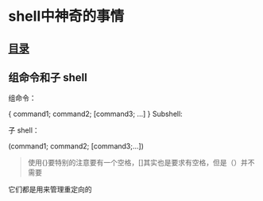 # shell中神奇的事情
## [目录](.https://github.com/shgopher/GOFamily/tree/master/%E5%85%A5%E9%97%A8%E7%AF%87/%E6%93%8D%E4%BD%9C%E7%B3%BB%E7%BB%9F/shell)
## 组命令和子 shell

组命令：

{ command1; command2; [command3; ...] }
Subshell:

子 shell：

(command1; command2; [command3;...])

> 使用{}要特别的注意要有一个空格，[]其实也是要求有空格，但是（）并不需要

它们都是用来管理重定向的
